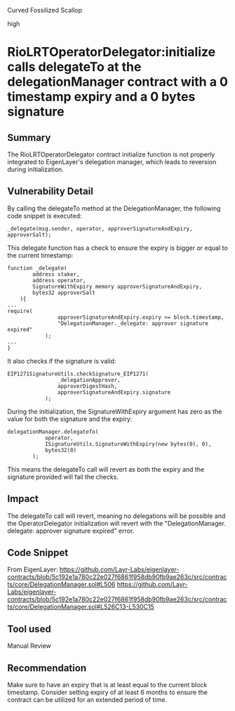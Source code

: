 Curved Fossilized Scallop

high

# RioLRTOperatorDelegator:initialize calls delegateTo at the delegationManager contract with a 0 timestamp expiry and a 0 bytes signature

## Summary
The RioLRTOperatorDelegator contract initialize function is not properly integrated to EigenLayer's delegation manager, which leads to reversion during initialization.
## Vulnerability Detail
By calling the delegateTo method at the DelegationManager, the following code snippet is executed:
```solidity
_delegate(msg.sender, operator, approverSignatureAndExpiry, approverSalt);
```

This delegate function has a check to ensure the expiry is bigger or equal to the current timestamp:
```soldity
function _delegate(
        address staker,
        address operator,
        SignatureWithExpiry memory approverSignatureAndExpiry,
        bytes32 approverSalt
    ){
...
require(
                approverSignatureAndExpiry.expiry >= block.timestamp,
                "DelegationManager._delegate: approver signature expired"
            );
...
}
```

It also checks if the signature is valid:
```solidity
EIP1271SignatureUtils.checkSignature_EIP1271(
                _delegationApprover,
                approverDigestHash,
                approverSignatureAndExpiry.signature
            );
```

During the initialization, the SignatureWithExpiry argument has zero as the value for both the signature and the expiry:
```solidity
delegationManager.delegateTo(
            operator,
            ISignatureUtils.SignatureWithExpiry(new bytes(0), 0),
            bytes32(0)
        );
```

This means the delegateTo call will revert as both the expiry and the signature provided will fail the checks.
## Impact
The delegateTo call will revert, meaning no delegations will be possible and the OperatorDelegator initialization will revert with the "DelegationManager. delegate: approver signature expired" error.

## Code Snippet

From EigenLayer: 
https://github.com/Layr-Labs/eigenlayer-contracts/blob/5c192e1a780c22e027f6861f958db90fb9ae263c/src/contracts/core/DelegationManager.sol#L506
https://github.com/Layr-Labs/eigenlayer-contracts/blob/5c192e1a780c22e027f6861f958db90fb9ae263c/src/contracts/core/DelegationManager.sol#L526C13-L530C15

## Tool used

Manual Review

## Recommendation
Make sure to have an expiry that is at least equal to the current block timestamp. Consider setting expiry of at least 6 months to ensure the contract can be utilized for an extended period of time.
